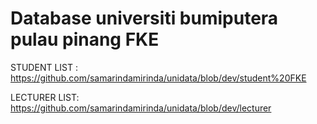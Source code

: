 # Database universiti bumiputera pulau pinang FKE

STUDENT LIST : <https://github.com/samarindamirinda/unidata/blob/dev/student%20FKE>

LECTURER LIST: <https://github.com/samarindamirinda/unidata/blob/dev/lecturer>
